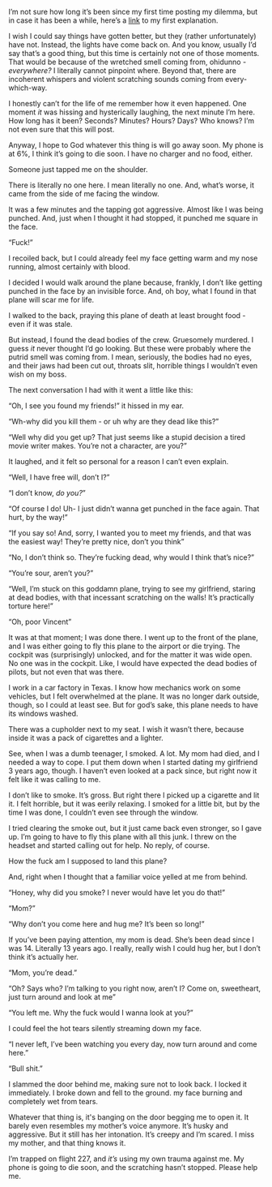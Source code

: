  I’m not sure how long it’s been since my first time posting my dilemma, but in case it has been a while, here’s a [link](https://www.reddit.com/r/nosleep/comments/rufzux/part_1_im_stuck_on_flight_227_i_dont_think_its_a/?utm_source=share&utm_medium=web2x&context=3) to my first explanation.

I wish I could say things have gotten better, but they (rather unfortunately) have not. Instead, the lights have come back on. And you know, usually I’d say that’s a good thing, but this time is certainly not one of those moments. That would be because of the wretched smell coming from, ohidunno - *everywhere?* I literally cannot pinpoint where. Beyond that, there are incoherent whispers and violent scratching sounds coming from every-which-way.

I honestly can’t for the life of me remember how it even happened. One moment *it* was hissing and hysterically laughing, the next minute I’m here. How long has it been? Seconds? Minutes? Hours? Days? Who knows? I’m not even sure that this will post.

Anyway, I hope to God whatever this thing is will go away soon. My phone is at 6%, I think it’s going to die soon. I have no charger and no food, either.

Someone just tapped me on the shoulder.

There is literally no one here. I mean literally no one. And, what’s worse, it came from the side of me facing the window.

It was a few minutes and the tapping got aggressive. Almost like I was being punched. And, just when I thought it had stopped, it punched me square in the face.

“Fuck!”

I recoiled back, but I could already feel my face getting warm and my nose running, almost certainly with blood.

I decided I would walk around the plane because, frankly, I don’t like getting punched in the face by an invisible force. And, oh boy, what I found in that plane will scar me for life.

I walked to the back, praying this plane of death at least brought food - even if it was stale.

But instead, I found the dead bodies of the crew. Gruesomely murdered. I guess *it* never thought I’d go looking. But these were probably where the putrid smell was coming from. I mean, seriously, the bodies had no eyes, and their jaws had been cut out, throats slit, horrible things I wouldn’t even wish on my boss.

The next conversation I had with it went a little like this:

“Oh, I see you found my friends!” it hissed in my ear.

“Wh-why did you kill them - or uh why are they dead like this?”

“Well why did you get up? That just seems like a stupid decision a tired movie writer makes. You’re not a character, are you?”

It laughed, and it felt so personal for a reason I can’t even explain.

“Well, I have free will, don’t I?”

“I don’t know, *do you?*”

“Of course I do! Uh- I just didn’t wanna get punched in the face again. That hurt, by the way!”

“If you say so! And, sorry, I wanted you to meet my friends, and that was the easiest way! They’re pretty nice, don’t you think”

“No, I don’t think so. They’re fucking dead, why would I think that’s nice?”

“You’re sour, aren’t you?”

“Well, I’m stuck on this goddamn plane, trying to see my girlfriend, staring at dead bodies, with that incessant scratching on the walls! It’s practically torture here!”

“Oh, poor Vincent”

It was at that moment; I was done there. I went up to the front of the plane, and I was either going to fly this plane to the airport or die trying. The cockpit was (surprisingly) unlocked, and for the matter it was wide open. No one was in the cockpit. Like, I would have expected the dead bodies of pilots, but not even that was there.

I work in a car factory in Texas. I know how mechanics work on some vehicles, but I felt overwhelmed at the plane. It was no longer dark outside, though, so I could at least see. But for god’s sake, this plane needs to have its windows washed.

There was a cupholder next to my seat. I wish it wasn’t there, because inside it was a pack of cigarettes and a lighter.

See, when I was a dumb teenager, I smoked. A lot. My mom had died, and I needed a way to cope. I put them down when I started dating my girlfriend 3 years ago, though. I haven’t even looked at a pack since, but right now it felt like it was calling to me.

I don’t like to smoke. It’s gross. But right there I picked up a cigarette and lit it. I felt horrible, but it was eerily relaxing. I smoked for a little bit, but by the time I was done, I couldn’t even see through the window.

I tried clearing the smoke out, but it just came back even stronger, so I gave up. I’m going to have to fly this plane with all this junk. I threw on the headset and started calling out for help. No reply, of course.

How the fuck am I supposed to land this plane?

And, right when I thought that a familiar voice yelled at me from behind.

“Honey, why did you smoke? I never would have let you do that!”

“Mom?”

“Why don’t you come here and hug me? It’s been so long!”

If you’ve been paying attention, my mom is dead. She’s been dead since I was 14. Literally 13 years ago. I really, really wish I could hug her, but I don’t think it’s actually her.

“Mom, you’re dead.”

“Oh? Says who? I’m talking to you right now, aren’t I? Come on, sweetheart, just turn around and look at me”

“You left me. Why the fuck would I wanna look at you?”

I could feel the hot tears silently streaming down my face.

“I never left, I’ve been watching you every day, now turn around and come here.”

“Bull shit.”

I slammed the door behind me, making sure not to look back. I locked it immediately. I broke down and fell to the ground. my face burning and completely wet from tears.

Whatever that thing is, it's banging on the door begging me to open it. It barely even resembles my mother’s voice anymore. It’s husky and aggressive. But it still has her intonation. It’s creepy and I’m scared. I miss my mother, and that thing knows it.

I’m trapped on flight 227, and *it’s* using my own trauma against me. My phone is going to die soon, and the scratching hasn’t stopped. Please help me.